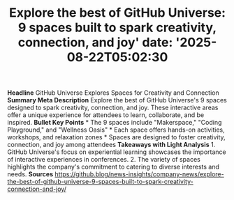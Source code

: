 ﻿---
title: "Explore the best of GitHub Universe: 9 spaces built to spark creativity, connection, and joy'
date: '2025-08-22T05:02:30"
category: "Markets"
summary: ""
slug: "explore the best of github universe 9 spaces built to spark "
source_urls:
  - "https://github.blog/news-insights/company-news/explore-the-best-of-github-universe-9-spaces-built-to-spark-creativity-connection-and-joy/"
seo:
  title: "Explore the best of GitHub Universe: 9 spaces built to spark creativity, connection, and joy | Hash n Hedge'
  description: '"
  keywords: ["news", "markets", "brief"]
---
**Headline** GitHub Universe Explores Spaces for Creativity and Connection  **Summary Meta Description** Explore the best of GitHub Universe's 9 spaces designed to spark creativity, connection, and joy. These interactive areas offer a unique experience for attendees to learn, collaborate, and be inspired.  **Bullet Key Points**  * The 9 spaces include "Makerspace," "Coding Playground," and "Wellness Oasis" * Each space offers hands-on activities, workshops, and relaxation zones * Spaces are designed to foster creativity, connection, and joy among attendees  **Takeaways with Light Analysis**  1. GitHub Universe's focus on experiential learning showcases the importance of interactive experiences in conferences. 2. The variety of spaces highlights the company's commitment to catering to diverse interests and needs.  **Sources** https://github.blog/news-insights/company-news/explore-the-best-of-github-universe-9-spaces-built-to-spark-creativity-connection-and-joy/ 
